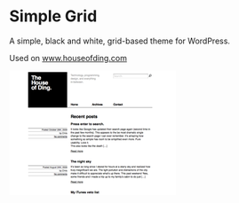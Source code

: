 Simple Grid
===========

A simple, black and white, grid-based theme for WordPress.

Used on www.houseofding.com

![screenshot](https://github.com/cdinger/simple_grid/raw/master/screenshot.png)
